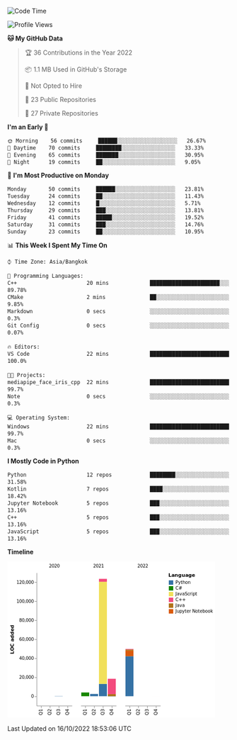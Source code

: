 <!--START_SECTION:waka-->
![Code Time](http://img.shields.io/badge/Code%20Time-839%20hrs%204%20mins-blue)

![Profile Views](http://img.shields.io/badge/Profile%20Views-0-blue)

**🐱 My GitHub Data** 

> 🏆 36 Contributions in the Year 2022
 > 
> 📦 1.1 MB Used in GitHub's Storage 
 > 
> 🚫 Not Opted to Hire
 > 
> 📜 23 Public Repositories 
 > 
> 🔑 27 Private Repositories  
 > 
**I'm an Early 🐤** 

```text
🌞 Morning    56 commits     ██████░░░░░░░░░░░░░░░░░░░   26.67% 
🌆 Daytime    70 commits     ████████░░░░░░░░░░░░░░░░░   33.33% 
🌃 Evening    65 commits     ███████░░░░░░░░░░░░░░░░░░   30.95% 
🌙 Night      19 commits     ██░░░░░░░░░░░░░░░░░░░░░░░   9.05%

```
📅 **I'm Most Productive on Monday** 

```text
Monday       50 commits     ██████░░░░░░░░░░░░░░░░░░░   23.81% 
Tuesday      24 commits     ██░░░░░░░░░░░░░░░░░░░░░░░   11.43% 
Wednesday    12 commits     █░░░░░░░░░░░░░░░░░░░░░░░░   5.71% 
Thursday     29 commits     ███░░░░░░░░░░░░░░░░░░░░░░   13.81% 
Friday       41 commits     █████░░░░░░░░░░░░░░░░░░░░   19.52% 
Saturday     31 commits     ███░░░░░░░░░░░░░░░░░░░░░░   14.76% 
Sunday       23 commits     ██░░░░░░░░░░░░░░░░░░░░░░░   10.95%

```


📊 **This Week I Spent My Time On** 

```text
⌚︎ Time Zone: Asia/Bangkok

💬 Programming Languages: 
C++                      20 mins             ██████████████████████░░░   89.78% 
CMake                    2 mins              ██░░░░░░░░░░░░░░░░░░░░░░░   9.85% 
Markdown                 0 secs              ░░░░░░░░░░░░░░░░░░░░░░░░░   0.3% 
Git Config               0 secs              ░░░░░░░░░░░░░░░░░░░░░░░░░   0.07%

🔥 Editors: 
VS Code                  22 mins             █████████████████████████   100.0%

🐱‍💻 Projects: 
mediapipe_face_iris_cpp  22 mins             █████████████████████████   99.7% 
Note                     0 secs              ░░░░░░░░░░░░░░░░░░░░░░░░░   0.3%

💻 Operating System: 
Windows                  22 mins             █████████████████████████   99.7% 
Mac                      0 secs              ░░░░░░░░░░░░░░░░░░░░░░░░░   0.3%

```

**I Mostly Code in Python** 

```text
Python                   12 repos            ████████░░░░░░░░░░░░░░░░░   31.58% 
Kotlin                   7 repos             ████░░░░░░░░░░░░░░░░░░░░░   18.42% 
Jupyter Notebook         5 repos             ███░░░░░░░░░░░░░░░░░░░░░░   13.16% 
C++                      5 repos             ███░░░░░░░░░░░░░░░░░░░░░░   13.16% 
JavaScript               5 repos             ███░░░░░░░░░░░░░░░░░░░░░░   13.16%

```


**Timeline**

![Chart not found](https://raw.githubusercontent.com/pntt3011/pntt3011/main/charts/bar_graph.png) 


 Last Updated on 16/10/2022 18:53:06 UTC
<!--END_SECTION:waka-->
